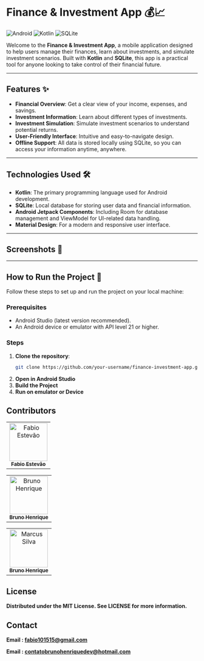 # Finance & Investment App 💰📈

![Android](https://img.shields.io/badge/Platform-Android-green)
![Kotlin](https://img.shields.io/badge/Language-Kotlin-blue)
![SQLite](https://img.shields.io/badge/Database-SQLite-orange)

Welcome to the **Finance & Investment App**, a mobile application designed to help users manage their finances, learn about investments, and simulate investment scenarios. Built with **Kotlin** and **SQLite**, this app is a practical tool for anyone looking to take control of their financial future.

---

## Features ✨

- **Financial Overview**: Get a clear view of your income, expenses, and savings.
- **Investment Information**: Learn about different types of investments.
- **Investment Simulation**: Simulate investment scenarios to understand potential returns.
- **User-Friendly Interface**: Intuitive and easy-to-navigate design.
- **Offline Support**: All data is stored locally using SQLite, so you can access your information anytime, anywhere.

---

## Technologies Used 🛠️

- **Kotlin**: The primary programming language used for Android development.
- **SQLite**: Local database for storing user data and financial information.
- **Android Jetpack Components**: Including Room for database management and ViewModel for UI-related data handling.
- **Material Design**: For a modern and responsive user interface.

---

## Screenshots 📸

---

## How to Run the Project 🚀

Follow these steps to set up and run the project on your local machine:

### Prerequisites
- Android Studio (latest version recommended).
- An Android device or emulator with API level 21 or higher.

### Steps
1. **Clone the repository**:
   ```bash
   git clone https://github.com/your-username/finance-investment-app.git
2. **Open in Android Studio**
3. **Build the Project**
4. **Run on emulator or Device**

## Contributors
   <table> <tr> <td align="center"> <a href="https://github.com/fabioestevao1"> <img src="https://avatars.githubusercontent.com/u/fabioestevao1" width="100px;" alt="Fabio Estevão"/> <br /> <sub><b>Fabio Estevão</b></sub> </a> </td> </tr> </table>
   <table> <tr> <td align="center"> <a href="https://github.com/BHzdev"> <img src="https://avatars.githubusercontent.com/u/BHzdev" width="100px;" alt="Bruno Henrique"/> <br /> <sub><b>Bruno Henrique</b></sub> </a> </td> </tr> </table>
   <table> <tr> <td align="center"> <a href="https://github.com/0Felixiano"> <img src="https://avatars.githubusercontent.com/u/0Felixiano" width="100px;" alt="Marcus Silva"/> <br /> <sub><b>Bruno Henrique</b></sub> </a> </td> </tr> </table>

## License 
**Distributed under the MIT License. See LICENSE for more information.**

## Contact 
**Email : fabio101515@gmail.com**

**Email : contatobrunohenriquedev@hotmail.com**
